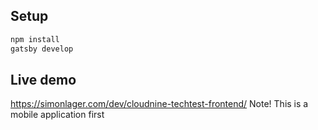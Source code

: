 ## Setup

```bash
npm install
gatsby develop
```

## Live demo

https://simonlager.com/dev/cloudnine-techtest-frontend/
Note! This is a mobile application first
